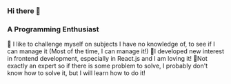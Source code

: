 ### Hi there 👋

<!--
**n-sare/n-sare** is a ✨ _special_ ✨ repository because its `README.md` (this file) appears on your GitHub profile.

Here are some ideas to get you started:

- 🔭 I’m currently working on ...
- 🌱 I’m currently learning ...
- 👯 I’m looking to collaborate on ...
- 🤔 I’m looking for help with ...
- 💬 Ask me about ...
- 📫 How to reach me: ...
- 😄 Pronouns: ...
- ⚡ Fun fact: ...
-->
### A Programming Enthusiast
🔭 I like to challenge myself on subjects I have no knowledge of, to see if I can manage it (Most of the time, I can manage it!)
🌱I developed new interest in frontend development, especially in React.js and I am loving it!
🤔Not exactly an expert so if there is some problem to solve, I probably don't know how to solve it, but I will learn how to do it!

